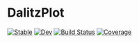 # DalitzPlot

[![Stable](https://img.shields.io/badge/docs-stable-blue.svg)](https://gridap.github.io/DalitzPlot.jl/stable/)
[![Dev](https://img.shields.io/badge/docs-dev-blue.svg)](https://gridap.github.io/DalitzPlot.jl/dev/)
[![Build Status](https://github.com/gridap/DalitzPlot.jl/actions/workflows/CI.yml/badge.svg?branch=main)](https://github.com/gridap/DalitzPlot.jl/actions/workflows/CI.yml?query=branch%3Amain)
[![Coverage](https://codecov.io/gh/gridap/DalitzPlot.jl/branch/main/graph/badge.svg)](https://codecov.io/gh/gridap/DalitzPlot.jl)
